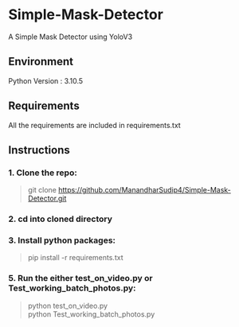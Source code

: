 # Simple-Mask-Detector
A Simple Mask Detector using YoloV3

## Environment  
Python Version : 3.10.5

## Requirements  
All the requirements are included in requirements.txt

## Instructions

### 1. Clone the repo:
> git clone https://github.com/ManandharSudip4/Simple-Mask-Detector.git

### 2. cd into cloned directory

### 3. Install python packages:
> pip install -r requirements.txt

### 5. Run the either test_on_video.py or Test_working_batch_photos.py:
> python test_on_video.py  
>python Test_working_batch_photos.py